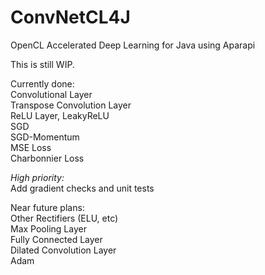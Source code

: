 # ConvNetCL4J
OpenCL Accelerated Deep Learning for Java using Aparapi

This is still WIP.  

Currently done:  
Convolutional Layer  
Transpose Convolution Layer  
ReLU Layer, LeakyReLU  
SGD  
SGD-Momentum  
MSE Loss  
Charbonnier Loss  


*High priority:*  
Add gradient checks and unit tests


Near future plans:  
Other Rectifiers (ELU, etc)  
Max Pooling Layer  
Fully Connected Layer  
Dilated Convolution Layer  
Adam  
